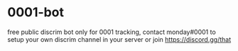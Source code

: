 # 0001-bot
free public discrim bot only for 0001 tracking, contact monday#0001 to setup your own discrim channel in your server or join https://discord.gg/that
